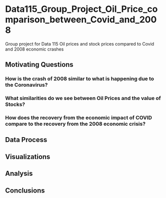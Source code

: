 # Data115_Group_Project_Oil_Price_comparison_between_Covid_and_2008
Group project for Data 115 Oil prices and stock prices compared to Covid and 2008 economic crashes
## Motivating Questions
### How is the crash of 2008 similar to what is happening due to the Coronavirus?  

### What similarities do we see between Oil Prices and the value of Stocks? 

### How does the recovery from the economic impact of COVID compare to the recovery from the 2008 economic crisis?
## Data Process

## Visualizations

## Analysis

## Conclusions

